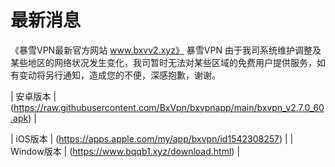 # 最新消息
《暴雪VPN最新官方网站 www.bxvv2.xyz》 
暴雪VPN
由于我司系统维护调整及某些地区的网络状况发生变化，我司暂时无法对某些区域的免费用户提供服务，如有变动将另行通知，造成您的不便，深感抱歉，谢谢。



| 安卓版本  | (https://raw.githubusercontent.com/BxVpn/bxvpnapp/main/bxvpn_v2.7.0_60.apk) |

| iOS版本   | (https://apps.apple.com/my/app/bxvpn/id1542308257) |
| Window版本  | (https://www.bqqb1.xyz/download.html) |

